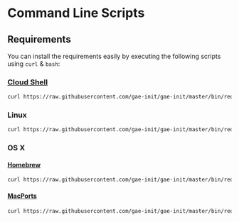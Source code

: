 Command Line Scripts
====================

Requirements
------------

You can install the requirements easily by executing the following scripts using 
`curl` & `bash`:

###  [Cloud Shell](https://cloud.google.com/shell/)

```bash
curl https://raw.githubusercontent.com/gae-init/gae-init/master/bin/requirements_cloud_shell.sh | bash
```

### Linux

```bash
curl https://raw.githubusercontent.com/gae-init/gae-init/master/bin/requirements_linux.sh | bash
```

### OS X

#### [Homebrew](http://brew.sh/)

```bash
curl https://raw.githubusercontent.com/gae-init/gae-init/master/bin/requirements_osx_brew.sh | bash
```

#### [MacPorts](https://www.macports.org/)

```bash
curl https://raw.githubusercontent.com/gae-init/gae-init/master/bin/requirements_osx_port.sh | bash
```
